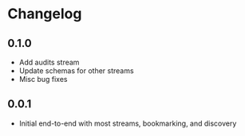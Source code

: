 # Changelog

## 0.1.0
  * Add audits stream
  * Update schemas for other streams
  * Misc bug fixes

## 0.0.1
  * Initial end-to-end with most streams, bookmarking, and discovery

